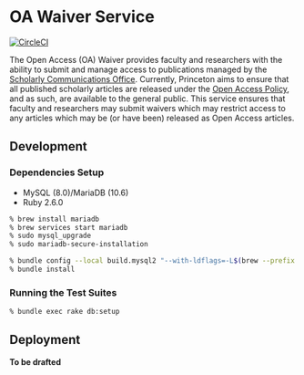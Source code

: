 # OA Waiver Service
[![CircleCI](https://circleci.com/gh/pulibrary/oawaiver.svg?style=svg)](https://circleci.com/gh/pulibrary/oawaiver)

The Open Access (OA) Waiver provides faculty and researchers with the ability to submit and manage access to publications managed by the [Scholarly Communications Office](https://library.princeton.edu/services/scholarly-communications). Currently, Princeton aims to ensure that all published scholarly articles are released under the [Open Access Policy](https://dof.princeton.edu/policies-procedure/policies/open-access), and as such, are available to the general public. This service ensures that faculty and researchers may submit waivers which may restrict access to any articles which may be (or have been) released as Open Access articles.

## Development

### Dependencies Setup

- MySQL (8.0)/MariaDB (10.6)
- Ruby 2.6.0

```bash
% brew install mariadb
% brew services start mariadb
% sudo mysql_upgrade
% sudo mariadb-secure-installation
```

```bash
% bundle config --local build.mysql2 "--with-ldflags=-L$(brew --prefix openssl)/lib"
% bundle install
```

### Running the Test Suites
```bash
% bundle exec rake db:setup
```

## Deployment
**To be drafted**
